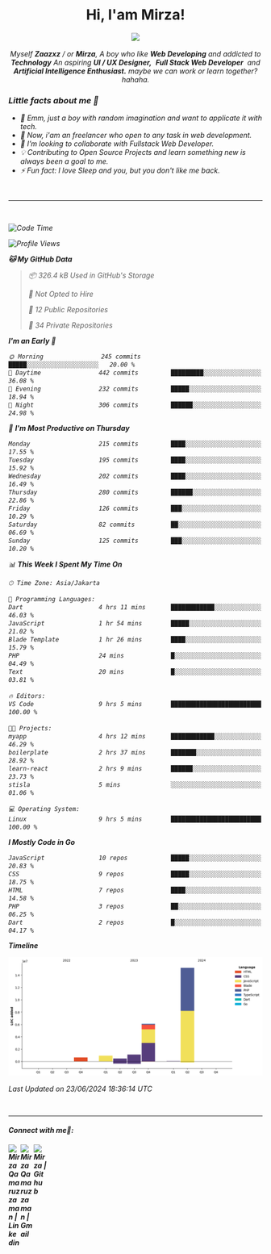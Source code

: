 <h1 align="center">Hi, I'am Mirza!</h1>
<p align="center">
  <a href="https://github.com/Ratheshan03/readme-typing-svg"><img src="https://readme-typing-svg.herokuapp.com?lines=UI+/+UX+Designer;Full+Stack+Web+Developer;IT+Enthusiast;Artificial+Intelligence+Addicted;&center=true&width=500&height=50"></a>
</p>

<p align="center">
  <em>
    Myself <b>Zaazxz</b> / or <b>Mirza</b>, A boy who like <b>Web Developing</b> and addicted to <b>Technology</b>
    An aspiring <b>UI / UX Designer,</b>&nbsp; <b>Full Stack Web Developer</b>&nbsp; and <b> Artificial Intelligence Enthusiast.</b> maybe we can work or learn together? hahaha.
  <br>
</p>

<h3>Little facts about me 🧑</h3>

- 🧞 Emm, just a boy with random imagination and want to applicate it with tech.
- 🔭 Now, i'am an freelancer who open to any task in web development.
- 👯 I’m looking to collaborate with Fullstack Web Developer.
- 💡 Contributing to Open Source Projects and learn something new is always been a goal to me.
- ⚡ Fun fact: I love Sleep and you, but you don't like me back.
<br>

---

<br>

<!--START_SECTION:waka-->
![Code Time](http://img.shields.io/badge/Code%20Time-709%20hrs%2021%20mins-blue)

![Profile Views](http://img.shields.io/badge/Profile%20Views-14-blue)

**🐱 My GitHub Data** 

> 📦 326.4 kB Used in GitHub's Storage 
 > 
> 🚫 Not Opted to Hire
 > 
> 📜 12 Public Repositories 
 > 
> 🔑 34 Private Repositories 
 > 
**I'm an Early 🐤** 

```text
🌞 Morning                245 commits         █████░░░░░░░░░░░░░░░░░░░░   20.00 % 
🌆 Daytime                442 commits         █████████░░░░░░░░░░░░░░░░   36.08 % 
🌃 Evening                232 commits         █████░░░░░░░░░░░░░░░░░░░░   18.94 % 
🌙 Night                  306 commits         ██████░░░░░░░░░░░░░░░░░░░   24.98 % 
```
📅 **I'm Most Productive on Thursday** 

```text
Monday                   215 commits         ████░░░░░░░░░░░░░░░░░░░░░   17.55 % 
Tuesday                  195 commits         ████░░░░░░░░░░░░░░░░░░░░░   15.92 % 
Wednesday                202 commits         ████░░░░░░░░░░░░░░░░░░░░░   16.49 % 
Thursday                 280 commits         ██████░░░░░░░░░░░░░░░░░░░   22.86 % 
Friday                   126 commits         ███░░░░░░░░░░░░░░░░░░░░░░   10.29 % 
Saturday                 82 commits          ██░░░░░░░░░░░░░░░░░░░░░░░   06.69 % 
Sunday                   125 commits         ███░░░░░░░░░░░░░░░░░░░░░░   10.20 % 
```


📊 **This Week I Spent My Time On** 

```text
🕑︎ Time Zone: Asia/Jakarta

💬 Programming Languages: 
Dart                     4 hrs 11 mins       ████████████░░░░░░░░░░░░░   46.03 % 
JavaScript               1 hr 54 mins        █████░░░░░░░░░░░░░░░░░░░░   21.02 % 
Blade Template           1 hr 26 mins        ████░░░░░░░░░░░░░░░░░░░░░   15.79 % 
PHP                      24 mins             █░░░░░░░░░░░░░░░░░░░░░░░░   04.49 % 
Text                     20 mins             █░░░░░░░░░░░░░░░░░░░░░░░░   03.81 % 

🔥 Editors: 
VS Code                  9 hrs 5 mins        █████████████████████████   100.00 % 

🐱‍💻 Projects: 
myapp                    4 hrs 12 mins       ████████████░░░░░░░░░░░░░   46.29 % 
boilerplate              2 hrs 37 mins       ███████░░░░░░░░░░░░░░░░░░   28.92 % 
learn-react              2 hrs 9 mins        ██████░░░░░░░░░░░░░░░░░░░   23.73 % 
stisla                   5 mins              ░░░░░░░░░░░░░░░░░░░░░░░░░   01.06 % 

💻 Operating System: 
Linux                    9 hrs 5 mins        █████████████████████████   100.00 % 
```

**I Mostly Code in Go** 

```text
JavaScript               10 repos            █████░░░░░░░░░░░░░░░░░░░░   20.83 % 
CSS                      9 repos             █████░░░░░░░░░░░░░░░░░░░░   18.75 % 
HTML                     7 repos             ████░░░░░░░░░░░░░░░░░░░░░   14.58 % 
PHP                      3 repos             ██░░░░░░░░░░░░░░░░░░░░░░░   06.25 % 
Dart                     2 repos             █░░░░░░░░░░░░░░░░░░░░░░░░   04.17 % 
```



**Timeline**

![Lines of Code chart](https://raw.githubusercontent.com/zaazxz/zaazxz/main/assets/bar_graph.png)


 Last Updated on 23/06/2024 18:36:14 UTC
<!--END_SECTION:waka-->

<br>

---

<h4> Connect with me🤝: <h4>
  </hr>
  <a href="https://www.linkedin.com/in/mirzaqamaruzzaman18/">
   <img align="left" alt=" Mirza Qamaruzzaman | Linkedin" width="24px" src="https://www.vectorlogo.zone/logos/linkedin/linkedin-icon.svg" />
  </a>
  <a href="mailto:mirzaqamaruzzaman18@gmail.com">
    <img align="left" alt=" Mirza Qamaruzzaman | Gmail" width="26px" src="https://www.vectorlogo.zone/logos/gmail/gmail-icon.svg" />
  </a>
   <a href="https://github.com/zaazxz">
    <img align="left" alt=" Mirza | Github" width="26px" src="https://www.vectorlogo.zone/logos/github/github-tile.svg" />
  </a>
  <br>
